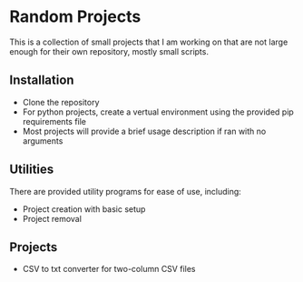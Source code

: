 # Random Projects
This is a collection of small projects that I am working on that are not large enough for their own repository, mostly small scripts.

## Installation
- Clone the repository
- For python projects, create a vertual environment using the provided pip requirements file
- Most projects will provide a brief usage description if ran with no arguments

## Utilities
There are provided utility programs for ease of use, including:
- Project creation with basic setup
- Project removal

## Projects
- CSV to txt converter for two-column CSV files
